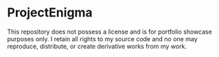 # ProjectEnigma
This repository does not possess a license and is for portfolio showcase purposes only. I retain all rights to my source code and no one may reproduce, distribute, or create derivative works from my work.
